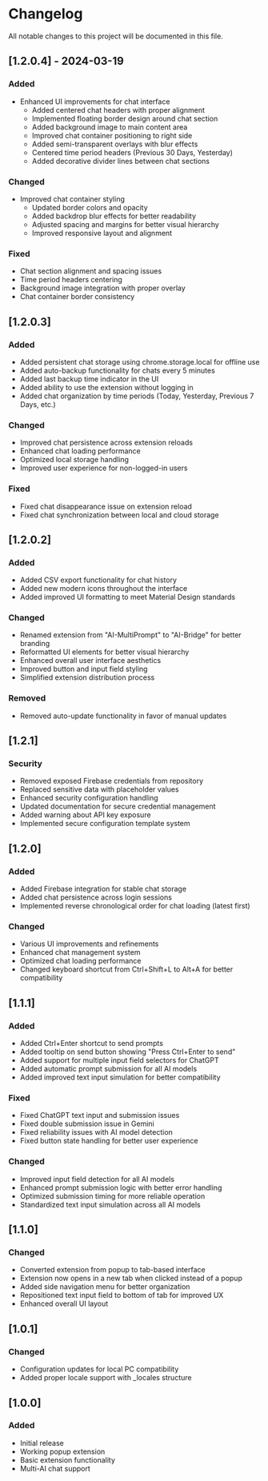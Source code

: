 # Changelog

All notable changes to this project will be documented in this file.

## [1.2.0.4] - 2024-03-19

### Added
- Enhanced UI improvements for chat interface
  - Added centered chat headers with proper alignment
  - Implemented floating border design around chat section
  - Added background image to main content area
  - Improved chat container positioning to right side
  - Added semi-transparent overlays with blur effects
  - Centered time period headers (Previous 30 Days, Yesterday)
  - Added decorative divider lines between chat sections

### Changed
- Improved chat container styling
  - Updated border colors and opacity
  - Added backdrop blur effects for better readability
  - Adjusted spacing and margins for better visual hierarchy
  - Improved responsive layout and alignment

### Fixed
- Chat section alignment and spacing issues
- Time period headers centering
- Background image integration with proper overlay
- Chat container border consistency

## [1.2.0.3]

### Added
- Added persistent chat storage using chrome.storage.local for offline use
- Added auto-backup functionality for chats every 5 minutes
- Added last backup time indicator in the UI
- Added ability to use the extension without logging in
- Added chat organization by time periods (Today, Yesterday, Previous 7 Days, etc.)

### Changed
- Improved chat persistence across extension reloads
- Enhanced chat loading performance
- Optimized local storage handling
- Improved user experience for non-logged-in users

### Fixed
- Fixed chat disappearance issue on extension reload
- Fixed chat synchronization between local and cloud storage

## [1.2.0.2]

### Added
- Added CSV export functionality for chat history
- Added new modern icons throughout the interface
- Added improved UI formatting to meet Material Design standards

### Changed
- Renamed extension from "AI-MultiPrompt" to "AI-Bridge" for better branding
- Reformatted UI elements for better visual hierarchy
- Enhanced overall user interface aesthetics
- Improved button and input field styling
- Simplified extension distribution process

### Removed
- Removed auto-update functionality in favor of manual updates

## [1.2.1]

### Security
- Removed exposed Firebase credentials from repository
- Replaced sensitive data with placeholder values
- Enhanced security configuration handling
- Updated documentation for secure credential management
- Added warning about API key exposure
- Implemented secure configuration template system

## [1.2.0]

### Added
- Added Firebase integration for stable chat storage
- Added chat persistence across login sessions
- Implemented reverse chronological order for chat loading (latest first)

### Changed
- Various UI improvements and refinements
- Enhanced chat management system
- Optimized chat loading performance
- Changed keyboard shortcut from Ctrl+Shift+L to Alt+A for better compatibility

## [1.1.1]

### Added
- Added Ctrl+Enter shortcut to send prompts
- Added tooltip on send button showing "Press Ctrl+Enter to send"
- Added support for multiple input field selectors for ChatGPT
- Added automatic prompt submission for all AI models
- Added improved text input simulation for better compatibility

### Fixed
- Fixed ChatGPT text input and submission issues
- Fixed double submission issue in Gemini
- Fixed reliability issues with AI model detection
- Fixed button state handling for better user experience

### Changed
- Improved input field detection for all AI models
- Enhanced prompt submission logic with better error handling
- Optimized submission timing for more reliable operation
- Standardized text input simulation across all AI models

## [1.1.0]

### Changed
- Converted extension from popup to tab-based interface
- Extension now opens in a new tab when clicked instead of a popup
- Added side navigation menu for better organization
- Repositioned text input field to bottom of tab for improved UX
- Enhanced overall UI layout

## [1.0.1]

### Changed
- Configuration updates for local PC compatibility
- Added proper locale support with _locales structure

## [1.0.0]

### Added
- Initial release
- Working popup extension
- Basic extension functionality
- Multi-AI chat support